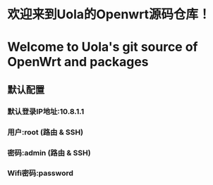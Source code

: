 欢迎来到Uola的Openwrt源码仓库！
=
Welcome to Uola's  git source of OpenWrt and packages
=
##  默认配置
### 默认登录IP地址:10.8.1.1
###           用户:root       (路由 & SSH)
###           密码:admin      (路由 & SSH)
###       Wifi密码:password
